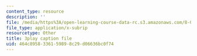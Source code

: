 ```yaml
---
content_type: resource
description: ''
file: /media/https%3A/open-learning-course-data-rc.s3.amazonaws.com/8-03sc-physics-iii-vibrations-and-waves-fall-2016/464c8958336159898c29d06636bc0f74_mqhO9GT8hD4.vtt
file_type: application/x-subrip
resourcetype: Other
title: 3play caption file
uid: 464c8958-3361-5989-8c29-d06636bc0f74
---
```

